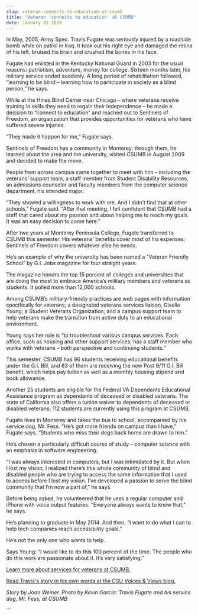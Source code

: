 ```yaml
---
slug: veteran-connects-to-education-at-csumb
title: "Veteran 'connects to education' at CSUMB"
date: January 01 2020
---
```


 
<p>
  In May, 2005, Army Spec. Travis Fugate was seriously injured by a roadside
  bomb while on patrol in Iraq. It took out his right eye and damaged the retina
  of his left, bruised his brain and crushed the bones in his face.
</p>
<p>
  Fugate had enlisted in the Kentucky National Guard in 2003 for the usual
  reasons: patriotism, adventure, money for college. Sixteen months later, his
  military service ended suddenly. A long period of rehabilitation followed,
  “learning to be blind – learning how to participate in society as a blind
  person,” he says.
</p>
<p>
  While at the Hines Blind Center near Chicago – where veterans receive training
  in skills they need to regain their independence – he made a decision to
  “connect to education” and reached out to Sentinels of Freedom, an
  organization that provides opportunities for veterans who have suffered severe
  injuries.
</p>
<p>“They made it happen for me,” Fugate says.</p>
<p>
  Sentinels of Freedom has a community in Monterey; through them, he learned
  about the area and the university, visited CSUMB in August 2009 and decided to
  make the move.
</p>
<p>
  People from across campus came together to meet with him – including the
  veterans’ support team, a staff member from Student Disability Resources, an
  admissions counselor and faculty members from the computer science department,
  his intended major.
</p>
<p>
  “They showed a willingness to work with me. And I didn’t find that at other
  schools,” Fugate said. “After that meeting, I felt confident that CSUMB had a
  staff that cared about my passion and about helping me to reach my goals. It
  was an easy decision to come here.”
</p>
<p>
  After two years at Monterey Peninsula College, Fugate transferred to CSUMB
  this semester. His veterans’ benefits cover most of his expenses; Sentinels of
  Freedom covers whatever else he needs.
</p>
<p>
  He’s an example of why the university has been named a “Veteran Friendly
  School” by G.I. Jobs magazine for four straight years.
</p>
<p>
  The magazine honors the top 15 percent of colleges and universities that are
  doing the most to embrace America’s military members and veterans as students.
  It polled more than 12,000 schools.
</p>
<p>
  Among CSUMB’s military-friendly practices are web pages with information
  specifically for veterans; a designated veterans services liaison, Giselle
  Young; a Student Veterans Organization; and a campus support team to help
  veterans make the transition from active duty to an educational environment.
</p>
<p>
  Young says her role is “to troubleshoot various campus services. Each office,
  such as housing and other support services, has a staff member who works with
  veterans – both perspective and continuing students.”
</p>
<p>
  This semester, CSUMB has 96 students receiving educational benefits under the
  G.I. Bill, and 63 of them are receiving the new Post 9/11 G.I. Bill benefit,
  which helps pay tuition as well as a monthly housing stipend and book
  allowance.
</p>
<p>
  Another 25 students are eligible for the Federal VA Dependents Educational
  Assistance program as dependents of deceased or disabled veterans. The state
  of California also offers a tuition waiver to dependents of deceased or
  disabled veterans; 112 students are currently using this program at CSUMB.
</p>
<p>
  Fugate lives in Monterey and takes the bus to school, accompanied by his
  service dog, Mr. Fess. “He’s got more friends on campus than I have,” Fugate
  says. “Students who miss their dogs back home are drawn to him.”
</p>
<p>
  He’s chosen a particularly difficult course of study – computer science with
  an emphasis in software engineering.
</p>
<p>
  “I was always interested in computers, but I was intimidated by it. But when I
  lost my vision, I realized there’s this whole community of blind and disabled
  people who are trying to access the same information that I used to access
  before I lost my vision. I’ve developed a passion to serve the blind community
  that I’m now a part of,” he says.
</p>
<p>
  Before being asked, he volunteered that he uses a regular computer and iPhone
  with voice output features. “Everyone always wants to know that,” he says.
</p>
<p>
  He’s planning to graduate in May 2014. And then, “I want to do what I can to
  help tech companies reach accessibility goals.”
</p>
<p>He’s not the only one who wants to help.</p>
<p>
  Says Young: “I would like to do this 100 percent of the time. The people who
  do this work are passionate about it. It’s very satisfying.”
</p>
<p>
  <a href="https://csumb.edu/veterans"
    >Learn more about services for veterans at CSUMB.</a
  >
</p>
<p>
  <a href="https://blogs.calstate.edu/voicesviews/?p=1557"
    >Read Travis's story in his own words at the CSU Voices &amp; Views blog.
  </a>
</p>
<p>
  <em
    >Story by Joan Weiner. Photo by Kevin Garcia: Travis Fugate and his service
    dog, Mr. Fess, at CSUMB</em
  >
</p>
```
